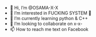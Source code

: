 - 👋 Hi, I’m @OSAMA-X-X
- 👀 I’m interested in FUCKING SYSTEM 🌚
- 🌱 I’m currently learning python & C++
- 💞️ I’m looking to collaborate on x-x-
- 📫 How to reach me text on Facebook 

<!---
OSAMA-X-X/OSAMA-X-X is a ✨ special ✨ repository because its `README.md` (this file) appears on your GitHub profile.
You can click the Preview link to take a look at your changes.
--->
